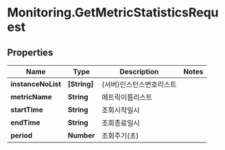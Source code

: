 # Monitoring.GetMetricStatisticsRequest

## Properties
Name | Type | Description | Notes
------------ | ------------- | ------------- | -------------
**instanceNoList** | **[String]** | (서버)인스턴스번호리스트 | 
**metricName** | **String** | 메트릭이름리스트 | 
**startTime** | **String** | 조회시작일시 | 
**endTime** | **String** | 조회종료일시 | 
**period** | **Number** | 조회주기(초) | 


